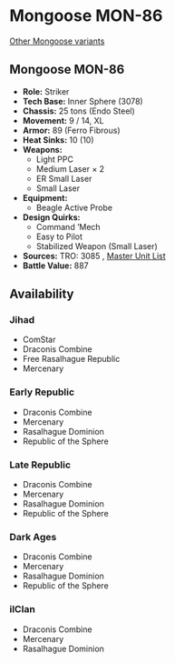# Mongoose MON-86 

[Other Mongoose variants](../mongoose.md) 

## Mongoose MON-86 

- **Role:** Striker 
- **Tech Base:** Inner Sphere (3078) 
- **Chassis:** 25 tons (Endo Steel) 
- **Movement:** 9 / 14, XL 
- **Armor:** 89 (Ferro Fibrous) 
- **Heat Sinks:** 10 (10) 
- **Weapons:** 
  - Light PPC 
  - Medium Laser × 2 
  - ER Small Laser 
  - Small Laser 
- **Equipment:** 
  - Beagle Active Probe 
- **Design Quirks:** 
  - Command ’Mech 
  - Easy to Pilot 
  - Stabilized Weapon (Small Laser) 
- **Sources:** TRO: 3085 , [Master Unit List](http://masterunitlist.info/Unit/Details/2215) 
- **Battle Value:** 887 

## Availability 

### Jihad 

- ComStar 
- Draconis Combine 
- Free Rasalhague Republic 
- Mercenary 

### Early Republic 

- Draconis Combine 
- Mercenary 
- Rasalhague Dominion 
- Republic of the Sphere 

### Late Republic 

- Draconis Combine 
- Mercenary 
- Rasalhague Dominion 
- Republic of the Sphere 

### Dark Ages 

- Draconis Combine 
- Mercenary 
- Rasalhague Dominion 
- Republic of the Sphere 

### ilClan 

- Draconis Combine 
- Mercenary 
- Rasalhague Dominion 


